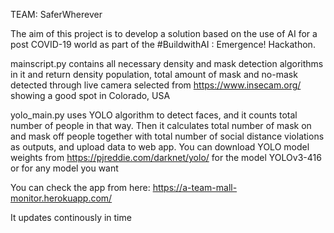 TEAM: SaferWherever

The aim of this project is to develop a solution based on the use of AI for a post COVID-19 world as part of the #BuildwithAI : Emergence! Hackathon.

mainscript.py contains all necessary density and mask detection algorithms in it and return density population, total amount of mask and no-mask detected through live camera selected from https://www.insecam.org/ showing a good spot in Colorado, USA

yolo_main.py uses YOLO algorithm to detect faces, and it counts total number of people in that way. Then it calculates total number of mask on and mask off people together with total number of social distance violations as outputs, and upload data to web app. You can download YOLO model weights from https://pjreddie.com/darknet/yolo/ for the model YOLOv3-416 or for any model you want

You can check the app from here: https://a-team-mall-monitor.herokuapp.com/

It updates continously in time
